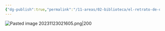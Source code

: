 ```yaml
---
{"dg-publish":true,"permalink":"/11-areas/02-biblioteca/el-retrato-de-dorian-gray/","noteIcon":""}
---
```


![Pasted image 20231123021605.png|200](/img/user/02%20Image/Pasted%20image%2020231123021605.png)